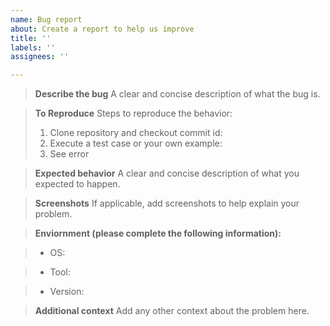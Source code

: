 ```yaml
---
name: Bug report
about: Create a report to help us improve
title: ''
labels: ''
assignees: ''

---
```


> **Describe the bug**
> A clear and concise description of what the bug is.
<!-- Uncomment relevant options -->
<!-- Which part of the project is buggy -->
<!-- - [ ] Documentation -->
<!-- - [ ] RTL -->
<!-- - [ ] Netlists -->
<!-- - [ ] Physical design -->
<!-- - [ ] Timing characterization -->
<!-- - [ ] etc -->

> **To Reproduce**
> Steps to reproduce the behavior:
> 1. Clone repository and checkout commit id: <The problem commit id>
> 2. Execute a test case or your own example: <more details>
> 3. See error

> **Expected behavior**
> A clear and concise description of what you expected to happen.

> **Screenshots**
> If applicable, add screenshots to help explain your problem.

> **Enviornment (please complete the following information):**
<!-- Uncomment relevant options -->
>  - OS: 
<!--    - [ ] CentOS 7 -->
<!--    - [ ] Ubuntu 18.04 -->
<!--    - [ ] Others. If so, please specify: -->
>  - Tool:
<!--    - [ ] Synopsys IC Compiler: <version> -->
<!--    - [ ] Others. If so, please specify: -->
> - Version:
<!--    - [ ] Current master -->
<!--    - [ ] Others. If so, please specify Github commit id:  -->

> **Additional context**
> Add any other context about the problem here.
